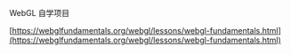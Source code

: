 WebGL 自学项目

[https://webglfundamentals.org/webgl/lessons/webgl-fundamentals.html](https://webglfundamentals.org/webgl/lessons/webgl-fundamentals.html)
